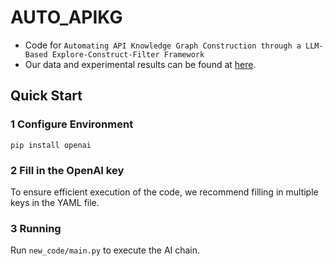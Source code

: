 # AUTO_APIKG
- Code for ``Automating API Knowledge Graph Construction through a LLM-Based Explore-Construct-Filter Framework``
- Our data and experimental results can be found at [here](https://drive.google.com/file/d/1g7lfC0dYPam1u2xXk7olSLBswiaYr_p1/view?usp=drive_link).

## Quick Start

### 1 Configure Environment
`pip install openai`

### 2 Fill in the OpenAI key
To ensure efficient execution of the code, we recommend filling in multiple keys in the YAML file.

### 3 Running
Run `new_code/main.py` to execute the AI chain.
